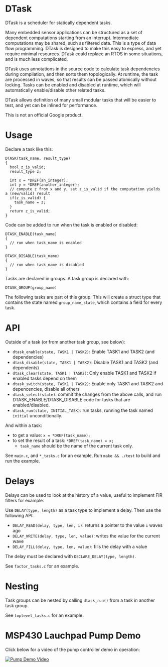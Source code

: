 DTask
=====

DTask is a scheduler for statically dependent tasks.


Many embedded sensor applications can be structured as a set of dependent computations starting from an interrupt. Intermediate computations may be shared, such as filtered data. This is a type of data flow programming. DTask is designed to make this easy to express, and yet require minimal resources.  DTask could replace an RTOS in some situations, and is much less complicated.

DTask uses annotations in the source code to calculate task dependencies during compilation, and then sorts them topologically. At runtime, the task are processed in waves, so that results can be passed atomically without locking. Tasks can be enabled and disabled at runtime, which will automatically enable/disable other related tasks.

DTask allows definition of many small modular tasks that will be easier to test, and yet can be inlined for performance.

This is not an official Google product.

Usage
=====

Declare a task like this:

```
DTASK(task_name, result_type)
{
  bool z_is_valid;
  result_type z;

  int x = *DREF(an_integer);
  int y = *DREF(another_integer);
  // compute z from x and y, set z_is_valid if the computation yields a (new/valid) result
  if(z_is_valid) {
    task_name = z;
  }
  return z_is_valid;
}
```

Code can be added to run when the task is enabled or disabled:

```
DTASK_ENABLE(task_name)
{
  // run when task_name is enabled
}

DTASK_DISABLE(task_name)
{
  // run when task_name is disabled
}
```

Tasks are declared in groups. A task group is declared with:

```
DTASK_GROUP(group_name)
```

The following tasks are part of this group.  This will create a struct type that contains the state named `group_name_state`, which contains a field for every task.

API
===

Outside of a task (or from another task group, see below):

- `dtask_enable(state, TASK1 | TASK2)`: Enable TASK1 and TASK2 (and dependencies)
- `dtask_disable(state, TASK1 | TASK2)`: Disable TASK1 and TASK2 (and dependents)
- `dtask_clear(state, TASK1 | TASK2)`: Only enable TASK1 and TASK2 if enabled tasks depend on them
- `dtask_switch(state, TASK1 | TASK2)`: Enable only TASK1 and TASK2 and depencencies, disable all others
- `dtask_select(state)`: commit the changes from the above calls, and run DTASK_ENABLE/DTASK_DISABLE code for tasks that are enabled/disabled.
- `dtask_run(state, INITIAL_TASK)`: run tasks, running the task named `initial` unconditionally.

And within a task:

- to get a value: `x = *DREF(task_name);`
- to set the result of a task: `*DREF(task_name) = x;`
    - `task_name` should be the name of the current task only.

See `main.c`, and `*_tasks.c` for an example. Run `make && ./test` to build and run the example.

Delays
======

Delays can be used to look at the history of a value, useful to implement FIR filters for example.

Use `DELAY(type, length)` as a task type to implement a delay.  Then use the following API:

- `DELAY_READ(delay, type, len, i)`: returns a pointer to the value `i` waves ago
- `DELAY_WRITE(delay, type, len, value)`: writes the value for the current wave
- `DELAY_FILL(delay, type, len, value)`: fills the delay with a value

The delay must be declared with `DECLARE_DELAY(type, length)`.

See `factor_tasks.c` for an example.

Nesting
=======

Task groups can be nested by calling `dtask_run()` from a task in another task group.

See `toplevel_tasks.c` for an example.

MSP430 Lauchpad Pump Demo
=========================

Click below for a video of the pump controller demo in operation:

[![Pump Demo Video](https://github.com/google/dtask/blob/master/doc/images/pump-youtube-thumbnail.jpg)](https://youtu.be/qKPn5xx2aHA)
